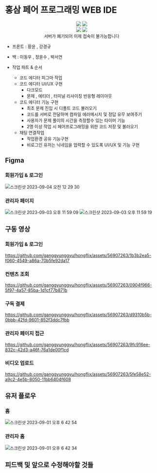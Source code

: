 # 홍삼 페어 프로그래밍 WEB IDE


<div align="center">
  <img src="https://img.shields.io/badge/React-61DAFB?style=for-the-badge&logo=React&logoColor=white"/>
  <img src="https://img.shields.io/badge/JavaScript-F7DF1E?style=for-the-badge&logo=JavaScript&logoColor=white"/>  
   <br/>
  <img src="https://img.shields.io/badge/React Router-CA4245?style=for-the-badge&logo=React Router&logoColor=white"/>  
  <img src="https://img.shields.io/badge/Tailwind%20CSS-38B2AC?style=for-the-badge&logo=Tailwind%20CSS&logoColor=white"/>
  <br/>
  서버가 폐기되어 이제 접속이 불가능합니다
</div>

- 프론트 : 황윤 , 강경규
- 백 : 이동우 , 정윤수 , 박서연

- 작업 파트 & 순서
  - 코드 에디터 피그마 작업
  - 코드 에디터 UI/UX 구현
    - 다크모드
    - 문제 , 에티더 , 터미널 리사이징 반응형 레이아웃
  - 코드 에디터 기능 구현
    - 최초 문제 진입 시 디폴트 코드 불러오기
    - 코드를 서버로 전달하며 컴파일 에러메시지 및 정답 유무 보여주기
    - 사용자가 문제 풀이의 시간을 측정할수 있는 타이머 기능
    - 2명 이상 작업 시 페어프로그래밍을 위한 코드 저장 및 불러오기
  - 채팅 연결작업
    - 작업환경 공유 기능구현
    - 비로그인 유저는 닉네임을 업력할 수 있도록 UI/UX 및 기능 구현
  


## Figma
### 회원가입 & 로그인
![스크린샷 2023-09-04 오전 12 29 30](https://github.com/ganggyunggyu/hongflix/assets/56907263/acb41496-44c3-4895-850e-699a35238098)
### 관리자 페이지
![스크린샷 2023-09-03 오후 11 59 09](https://github.com/ganggyunggyu/hongflix/assets/56907263/e506403a-6975-4967-9529-77e05f8a0115)
![스크린샷 2023-09-03 오후 11 59 19](https://github.com/ganggyunggyu/hongflix/assets/56907263/ddd01e2b-c555-4d4e-9d1e-62ce34576b92)
## 구동 영상
### 회원가입 & 로그인
https://github.com/ganggyunggyu/hongflix/assets/56907263/1b3b2ea5-f060-4549-a86a-70b5fe92da17
### 컨텐츠 조회
https://github.com/ganggyunggyu/hongflix/assets/56907263/0904f966-5f97-4a57-85ba-1d1cf77b871b
### 구독 결제
https://github.com/ganggyunggyu/hongflix/assets/56907263/d9310b5b-0bbb-42fd-9601-852f3ddc7fbb
### 관리자 페이지 접근
https://github.com/ganggyunggyu/hongflix/assets/56907263/9fc916ee-832c-42d3-a46f-76a1de00f1cd
### 비디오 업로드
https://github.com/ganggyunggyu/hongflix/assets/56907263/5fe58e52-a9c2-4e5b-8050-11bb6404f608


## 유저 플로우
### 홈
![스크린샷 2023-09-01 오후 6 42 54](https://github.com/ganggyunggyu/hongflix/assets/56907263/63ce0913-7cae-4429-ad0c-4f485d3ce370)
### 관리자 홈
![스크린샷 2023-09-01 오후 6 42 34](https://github.com/ganggyunggyu/hongflix/assets/56907263/91733a27-fbcb-4607-a4a4-a03e703128e8)

## 피드백 및 앞으로 수정해야할 것들
